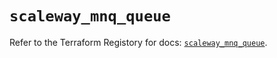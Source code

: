 # `scaleway_mnq_queue`

Refer to the Terraform Registory for docs: [`scaleway_mnq_queue`](https://registry.terraform.io/providers/scaleway/scaleway/2.22.0/docs/resources/mnq_queue).
